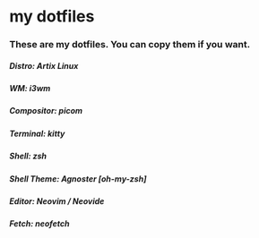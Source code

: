 # my dotfiles
### These are my dotfiles. You can copy them if you want.
##### Distro: Artix Linux
##### WM: i3wm
##### Compositor: picom
##### Terminal: kitty
##### Shell: zsh
##### Shell Theme: Agnoster [oh-my-zsh]
##### Editor: Neovim / Neovide
##### Fetch: neofetch
